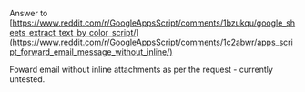 Answer to [https://www.reddit.com/r/GoogleAppsScript/comments/1bzukqu/google_sheets_extract_text_by_color_script/](https://www.reddit.com/r/GoogleAppsScript/comments/1c2abwr/apps_script_forward_email_message_without_inline/)

Foward email without inline attachments as per the request - currently untested.
